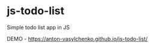 # js-todo-list

Simple todo list app in JS

DEMO - https://anton-vasylchenko.github.io/js-todo-list/

